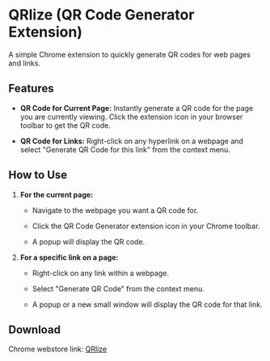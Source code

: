 # QRlize (QR Code Generator Extension)

A simple Chrome extension to quickly generate QR codes for web pages and links.

## Features

- **QR Code for Current Page:** Instantly generate a QR code for the page you are currently viewing. Click the extension icon in your browser toolbar to get the QR code.

- **QR Code for Links:** Right-click on any hyperlink on a webpage and select "Generate QR Code for this link" from the context menu.

## How to Use

1. **For the current page:**

   - Navigate to the webpage you want a QR code for.

   - Click the QR Code Generator extension icon in your Chrome toolbar.

   - A popup will display the QR code.

2. **For a specific link on a page:**

   - Right-click on any link within a webpage.

   - Select "Generate QR Code" from the context menu.

   - A popup or a new small window will display the QR code for that link.
## Download
Chrome webstore link: [QRlize](https://chrome.google.com/webstore/detail/gobadmjcbgogdgdcdjmhoenefdbpalcl) 
